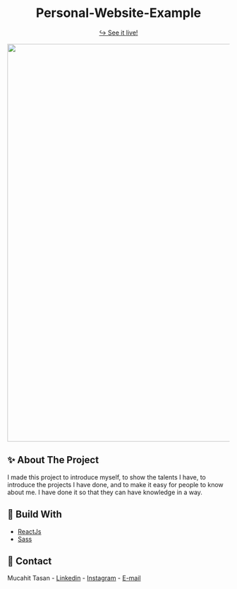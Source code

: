 
<h1 align="center">Personal-Website-Example</h1>

<div align="center">
  <a href="https://mucahittasan.vercel.app/" target="_blank">↪️ See it live!</a>
  <br />
  <br />
</div>

<div align="center"> 
  <img width="900" src = 'https://user-images.githubusercontent.com/88967412/166916616-169d95ed-a6d3-4154-ae76-c20583a6272c.jpg' />
</div>

<h2> ✨ About The Project</h2>

<p>I made this project to introduce myself, to show the talents I have, to introduce the projects I have done, and to make it easy for people to know about me.
 I have done it so that they can have knowledge in a way.
</p>
  
  <h2> 📌 Build With</h2>
  
 - [ReactJs](https://tr.reactjs.org/)
 - [Sass](https://sass-lang.com/)
  
  <h2> 📧 Contact </h2>
  
  Mucahit Tasan - [Linkedin](https://www.linkedin.com/in/mucahittasan) - [Instagram](https://www.instagram.com/tasanmucahit) - [E-mail](mailto:mucahittasan0@gmail.com)
  
 
  
 
    
